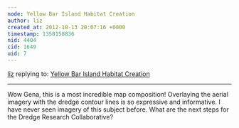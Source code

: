 ```yaml
---
node: Yellow Bar Island Habitat Creation
author: liz
created_at: 2012-10-13 20:07:16 +0000
timestamp: 1350158836
nid: 4404
cid: 1649
uid: 7
---
```




[liz](../profile/liz) replying to: [Yellow Bar Island Habitat Creation](../notes/gwirth/10-13-2012/yellow-bar-island-habitat-creation)

----
Wow Gena, this is a most incredible map composition! Overlaying the aerial imagery with the dredge contour lines is so expressive and informative. I have never seen imagery of this subject before. What are the next steps for the Dredge Research Collaborative?